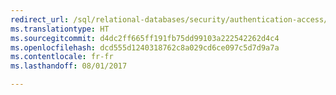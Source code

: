 ```yaml
---
redirect_url: /sql/relational-databases/security/authentication-access/getting-started-with-database-engine-permissions
ms.translationtype: HT
ms.sourcegitcommit: d4dc2ff665ff191fb75dd99103a222542262d4c4
ms.openlocfilehash: dcd555d1240318762c8a029cd6ce097c5d7d9a7a
ms.contentlocale: fr-fr
ms.lasthandoff: 08/01/2017

---
```



